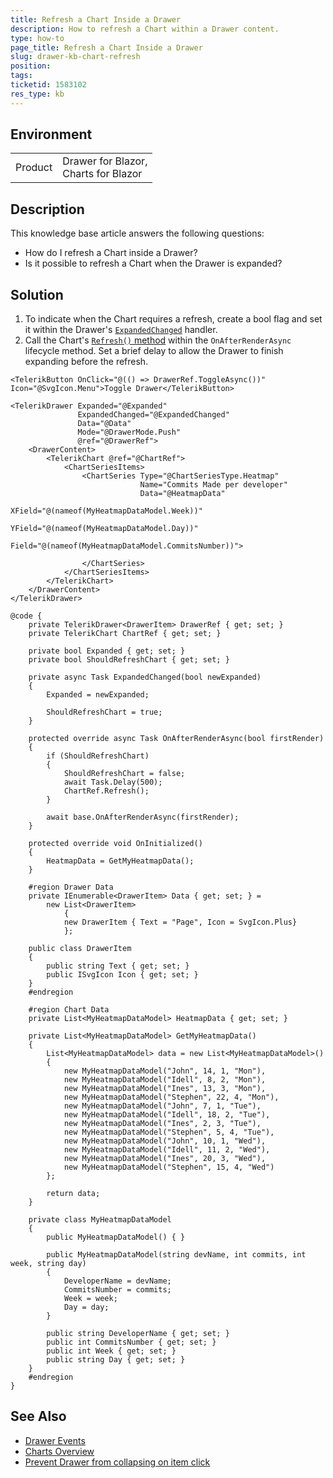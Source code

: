 ```yaml
---
title: Refresh a Chart Inside a Drawer
description: How to refresh a Chart within a Drawer content.
type: how-to
page_title: Refresh a Chart Inside a Drawer
slug: drawer-kb-chart-refresh
position: 
tags: 
ticketid: 1583102
res_type: kb
---
```


## Environment
<table>
	<tbody>
		<tr>
			<td>Product</td>
			<td>Drawer for Blazor,<br /> Charts for Blazor</td>
		</tr>
	</tbody>
</table>

## Description

This knowledge base article answers the following questions:

* How do I refresh a Chart inside a Drawer?
* Is it possible to refresh a Chart when the Drawer is expanded?

## Solution

1. To indicate when the Chart requires a refresh, create a bool flag and set it within the Drawer's [`ExpandedChanged`](slug:drawer-events#expandedchanged) handler.
2. Call the Chart's [`Refresh()` method](slug:components/chart/overview#chart-reference-and-methods) within the `OnAfterRenderAsync` lifecycle method. Set a brief delay to allow the Drawer to finish expanding before the refresh.

````RAZOR
<TelerikButton OnClick="@(() => DrawerRef.ToggleAsync())" Icon="@SvgIcon.Menu">Toggle Drawer</TelerikButton>

<TelerikDrawer Expanded="@Expanded"
               ExpandedChanged="@ExpandedChanged"
               Data="@Data"
               Mode="@DrawerMode.Push"
               @ref="@DrawerRef">
    <DrawerContent>
        <TelerikChart @ref="@ChartRef">
            <ChartSeriesItems>
                <ChartSeries Type="@ChartSeriesType.Heatmap"
                             Name="Commits Made per developer"
                             Data="@HeatmapData"
                             XField="@(nameof(MyHeatmapDataModel.Week))"
                             YField="@(nameof(MyHeatmapDataModel.Day))"
                             Field="@(nameof(MyHeatmapDataModel.CommitsNumber))">

                </ChartSeries>
            </ChartSeriesItems>
        </TelerikChart>
    </DrawerContent>
</TelerikDrawer>

@code {
    private TelerikDrawer<DrawerItem> DrawerRef { get; set; }
    private TelerikChart ChartRef { get; set; }

    private bool Expanded { get; set; }
    private bool ShouldRefreshChart { get; set; }

    private async Task ExpandedChanged(bool newExpanded)
    {
        Expanded = newExpanded;

        ShouldRefreshChart = true;
    }

    protected override async Task OnAfterRenderAsync(bool firstRender)
    {
        if (ShouldRefreshChart)
        {
            ShouldRefreshChart = false;
            await Task.Delay(500);
            ChartRef.Refresh();
        }

        await base.OnAfterRenderAsync(firstRender);
    }

    protected override void OnInitialized()
    {
        HeatmapData = GetMyHeatmapData();
    }

    #region Drawer Data
    private IEnumerable<DrawerItem> Data { get; set; } =
        new List<DrawerItem>
            {
            new DrawerItem { Text = "Page", Icon = SvgIcon.Plus}
            };

    public class DrawerItem
    {
        public string Text { get; set; }
        public ISvgIcon Icon { get; set; }
    }
    #endregion

    #region Chart Data
    private List<MyHeatmapDataModel> HeatmapData { get; set; }

    private List<MyHeatmapDataModel> GetMyHeatmapData()
    {
        List<MyHeatmapDataModel> data = new List<MyHeatmapDataModel>()
        {
            new MyHeatmapDataModel("John", 14, 1, "Mon"),
            new MyHeatmapDataModel("Idell", 8, 2, "Mon"),
            new MyHeatmapDataModel("Ines", 13, 3, "Mon"),
            new MyHeatmapDataModel("Stephen", 22, 4, "Mon"),
            new MyHeatmapDataModel("John", 7, 1, "Tue"),
            new MyHeatmapDataModel("Idell", 18, 2, "Tue"),
            new MyHeatmapDataModel("Ines", 2, 3, "Tue"),
            new MyHeatmapDataModel("Stephen", 5, 4, "Tue"),
            new MyHeatmapDataModel("John", 10, 1, "Wed"),
            new MyHeatmapDataModel("Idell", 11, 2, "Wed"),
            new MyHeatmapDataModel("Ines", 20, 3, "Wed"),
            new MyHeatmapDataModel("Stephen", 15, 4, "Wed")
        };

        return data;
    }

    private class MyHeatmapDataModel
    {
        public MyHeatmapDataModel() { }

        public MyHeatmapDataModel(string devName, int commits, int week, string day)
        {
            DeveloperName = devName;
            CommitsNumber = commits;
            Week = week;
            Day = day;
        }

        public string DeveloperName { get; set; }
        public int CommitsNumber { get; set; }
        public int Week { get; set; }
        public string Day { get; set; }
    }
    #endregion
}
````

## See Also

* [Drawer Events](slug:drawer-events)
* [Charts Overview](slug:components/chart/overview)
* [Prevent Drawer from collapsing on item click](slug:drawer-kb-prevent-collapse)